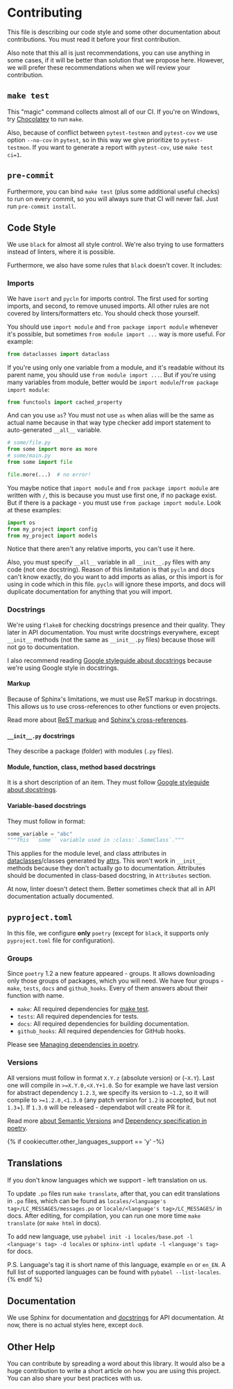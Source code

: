 # Contributing

This file is describing our code style and some other documentation about contributions. You must read it before your
first contribution.

Also note that this all is just recommendations, you can use anything in some cases, if it will be better than solution
that we propose here. However, we will prefer these recommendations when we will review your contribution.

## `make test`

This "magic" command collects almost all of our CI. If you're on Windows, try [Chocolatey](https://chocolatey.org) to
run `make`.

Also, because of conflict between `pytest-testmon` and `pytest-cov` we use option `--no-cov` in `pytest`, so in this
way we give prioritize to `pytest-testmon`. If you want to generate a report with `pytest-cov`, use `make test ci=1`.

## `pre-commit`

Furthermore, you can bind `make test` (plus some additional useful checks) to run on every commit, so you will always
sure that CI will never fail. Just run `pre-commit install`.

## Code Style

We use `black` for almost all style control. We're also trying to use formatters instead of linters, where it is
possible.

Furthermore, we also have some rules that `black` doesn't cover. It includes:

### Imports

We have `isort` and `pycln` for imports control. The first used for sorting imports, and second, to remove unused
imports. All other rules are not covered by linters/formatters etc. You should check those yourself.

You should use `import module` and `from package import module` whenever it's possible, but sometimes
`from module import ...` way is more useful. For example:

```py
from dataclasses import dataclass
```

If you're using only one variable from a module, and it's readable without its parent name, you should use
`from module import ...`. But if you're using many variables from module, better would be
`import module`/`from package import module`:

```py
from functools import cached_property
```

And can you use `as`? You must not use `as` when alias will be the same as actual name because in that way type checker
add import statement to auto-generated `__all__` variable.

```py
# some/file.py
from some import more as more
# some/main.py
from some import file

file.more(...)  # no error!
```

You maybe notice that `import module` and `from package import module` are written with `/`, this is because you must
use first one, if no package exist. But if there is a package - you must use `from package import module`. Look at
these examples:

```py
import os
from my_project import config
from my_project import models
```

Notice that there aren't any relative imports, you can't use it here.

Also, you must specify `__all__` variable in all `__init__.py` files with any code (not one docstring). Reason of this
limitation is that `pycln` and docs can't know exactly, do you want to add imports as alias, or this import is for using
in code which in this file. `pycln` will ignore these imports, and docs will duplicate documentation for anything that
you will import.

### Docstrings

We're using `flake8` for checking docstrings presence and their quality. They later in API documentation. You must write
docstrings everywhere, except `__init__` methods (not the same as `__init__.py` files) because those will not go to
documentation.

I also recommend reading [Google styleguide about docstrings](https://google.github.io/styleguide/pyguide.html#s3.8-comments-and-docstrings)
because we're using Google style in docstrings.

#### Markup

Because of Sphinx's limitations, we must use ReST markup in docstrings. This allows us to use cross-references to other
functions or even projects.

Read more about [ReST markup](https://www.sphinx-doc.org/en/master/usage/restructuredtext/basics.html)
and [Sphinx's cross-references](https://docs.readthedocs.io/en/stable/guides/cross-referencing-with-sphinx.html).

#### `__init__.py` docstrings

They describe a package (folder) with modules (`.py` files).

#### Module, function, class, method based docstrings

It is a short description of an item. They must follow
[Google styleguide about docstrings](https://google.github.io/styleguide/pyguide.html#s3.8-comments-and-docstrings).

#### Variable-based docstrings 

They must follow in format:

```py
some_variable = "abc"
"""This ``some`` variable used in :class:`.SomeClass`."""
```

This applies for the module level, and class attributes in
[dataclasses](https://docs.python.org/3/library/dataclasses.html)/classes generated by [attrs](https://pypi.org/project/attrs/).
This won't work in `__init__` methods because they don't actually go to documentation. Attributes should be documented
in class-based docstring, in `Attributes` section.

At now, linter doesn't detect them. Better sometimes check that all in API documentation actually documented.

## `pyproject.toml`

In this file, we configure **only** `poetry` (except for `black`, it supports only `pyproject.toml` file for
configuration).

### Groups

Since `poetry` 1.2 a new feature appeared - groups. It allows downloading only those groups of packages, which you will
need. We have four groups - `make`, `tests`, `docs` and `github_hooks`. Every of them answers about their function with
name.

- `make`: All required dependencies for [make test](#make-test).
- `tests`: All required dependencies for tests.
- `docs`: All required dependencies for building documentation.
- `github_hooks`: All required dependencies for GitHub hooks.

Please see [Managing dependencies in poetry](https://python-poetry.org/docs/master/managing-dependencies/).

### Versions

All versions must follow in format `X.Y.z` (absolute version) or (`~X.Y`). Last one will compile in `>=X.Y.0,<X.Y+1.0`.
So for example we have last version for abstract dependency `1.2.3`, we specify its version to `~1.2`, so it will
compile to `>=1.2.0,<1.3.0` (any patch version for `1.2` is accepted, but not `1.3`+). If `1.3.0` will be released -
dependabot will create PR for it.

Read more [about Semantic Versions](https://semver.org/) and [Dependency specification in poetry](https://python-poetry.org/docs/master/dependency-specification/).

{% if cookiecutter.other_languages_support == 'y' -%}
## Translations

If you don't know languages which we support - left translation on us.

To update `.po` files run `make translate`, after that, you can edit translations in `.po` files, which can be found as
`locales/<language's tag>/LC_MESSAGES/messages.po` or `locale/<language's tag>/LC_MESSAGES/` in docs. After editing, for
compilation, you can run one more time `make translate` (or `make html` in docs).

To add new language, use `pybabel init -i locales/base.pot -l <language's tag> -d locales` or
`sphinx-intl update -l <language's tag>` for docs.

P.S. Language's tag it is short name of this language, example `en` or `en_EN`. A full list of supported languages can
be found with `pybabel --list-locales`.
{% endif %}
## Documentation

We use Sphinx for documentation and [docstrings](#docstrings) for API documentation. At now, there is no actual styles
here, except `doc8`.

## Other Help

You can contribute by spreading a word about this library. It would also be a huge contribution to write a short article
on how you are using this project. You can also share your best practices with us.
